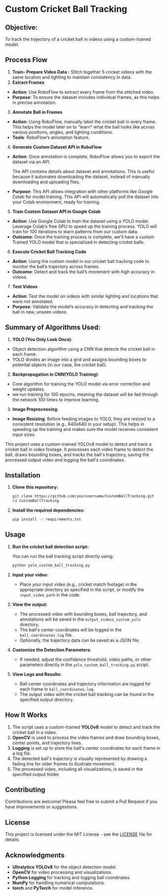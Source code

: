 # Custom Cricket Ball Tracking

## Objective:

To track the trajectory of a cricket ball in videos using a custom-trained model.

## Process Flow

1. **Train- Prepare Video Data :** Stitch together 5 cricket videos with the same location and lighting to maintain consistency in data.
1. **Extract Frames**
- **Action**: Use RoboFlow to extract every frame from the stitched video.
- **Purpose**: To ensure the dataset includes individual frames, as this helps in precise annotation.
3. **Annotate Ball in Frames**
- **Action**: Using RoboFlow, manually label the cricket ball in every frame. This helps the model later on to "learn" what the ball looks like across various positions, angles, and lighting conditions.
- **Tools**: RoboFlow’s annotation feature.
4. **Generate Custom Dataset API in RoboFlow**
- **Action**: Once annotation is complete, RoboFlow allows you to export the dataset via an API. 

  The API contains details about dataset and annotations. This is useful because it automates downloading the dataset, instead of manually downloading and uploading files.

- **Purpose**: This API allows integration with other platforms like Google Colab for model training. This API will automatically pull the dataset into your Colab environment, ready for training.
5. **Train Custom Dataset API in Google Colab**
- **Action**: Use Google Colab to train the dataset using a YOLO model. Leverage Colab’s free GPU to speed up the training process. YOLO will train for 100 iterations to learn patterns from our custom data.
- **Outcome**: Once the training process is complete, we'll have a custom Trained YOLO model that is specialized in detecting cricket balls.
6. **Execute Cricket Ball Tracking Code**
- **Action**: Using the custom model in our cricket ball tracking code to monitor the ball’s trajectory across frames.
- **Outcome**: Detect and track the ball’s movement with high accuracy in videos.
7. **Test Videos**
- **Action**: Test the model on videos with similar lighting and locations that were not annotated.
- **Purpose**: Validate the model’s accuracy in detecting and tracking the ball in new, unseen videos.

## Summary of Algorithms Used:

1. **YOLO (You Only Look Once)**:
- Object detection algorithm using a CNN that detects the cricket ball in each frame.
- YOLO divides an image into a grid and assigns bounding boxes to potential objects (in our case, the cricket ball). 
2. **Backpropagation in CNN(YOLO Training)**:
- Core algorithm for training the YOLO model via error correction and weight updates.
- we run training for 100 epochs, meaning the dataset will be fed through the network 100 times to improve learning.
3. **Image Preprocessing**:
- **Image Resizing**: Before feeding images to YOLO, they are resized to a consistent resolution (e.g., 640x640 in your setup). This helps in speeding up the training and makes sure the model receives consistent input sizes.


This project uses a custom-trained YOLOv8 model to detect and track a cricket ball in video footage. It processes each video frame to detect the ball, draws bounding boxes, and tracks the ball's trajectory, saving the processed output video and logging the ball's coordinates.

## Installation

1. **Clone this repository:**

    ```sh
    git clone https://github.com/yourusername/CustomBallTracking.git
    cd CustomBallTracking
    ```

2. **Install the required dependencies:**

    ```sh
    pip install -r requirements.txt
    ```


## Usage

1. **Run the cricket ball detection script:**

    You can run the ball tracking script directly using:

    ```sh
    python yolo_custom_ball_tracking.py
    ```

2. **Input your video:**

    - Place your input video (e.g., cricket match footage) in the appropriate directory as specified in the script, or modify the `input_video_path` in the code.

3. **View the output:**

    - The processed video with bounding boxes, ball trajectory, and annotations will be saved in the `output_videos_custom_yolo` directory.
    - The ball's center coordinates will be logged in the `ball_coordinates.log` file.
    - Optionally, the trajectory data can be saved as a JSON file.

4. **Customize the Detection Parameters:**

    - If needed, adjust the confidence threshold, video paths, or other parameters directly in the `yolo_custom_ball_tracking.py` script.

5. **View Logs and Results:**

    - Ball center coordinates and trajectory information are logged for each frame in `ball_coordinates.log`.
    - The output video with the cricket ball tracking can be found in the specified output directory.

## How It Works

1. The script uses a custom-trained **YOLOv8** model to detect and track the cricket ball in a video.
2. **OpenCV** is used to process the video frames and draw bounding boxes, center points, and trajectory lines.
3. **Logging** is set up to store the ball's center coordinates for each frame in a log file.
4. The detected ball's trajectory is visually represented by drawing a fading line for older frames to illustrate movement.
5. The processed video, including all visualizations, is saved in the specified output folder.

## Contributing

Contributions are welcome! Please feel free to submit a Pull Request if you have improvements or suggestions.

## License

This project is licensed under the MIT License - see the [LICENSE](LICENSE) file for details.

## Acknowledgments

- **Ultralytics YOLOv8** for the object detection model.
- **OpenCV** for video processing and visualizations.
- **Python Logging** for tracking and logging ball coordinates.
- **NumPy** for handling numerical computations.
- **torch** and **PyTorch** for model inference.

